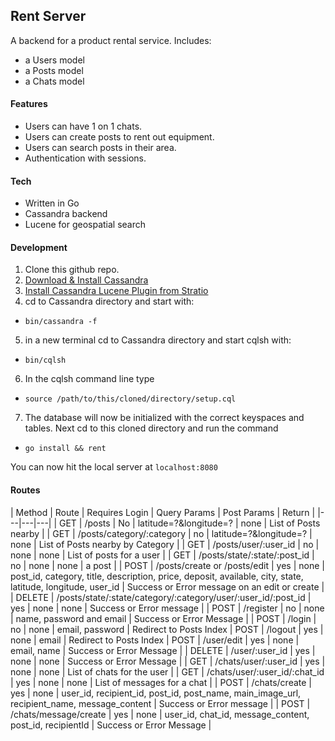 ## Rent Server

A backend for a product rental service. Includes:
- a Users model
- a Posts model
- a Chats model

#### Features
- Users can have 1 on 1 chats.
- Users can create posts to rent out equipment.
- Users can search posts in their area.
- Authentication with sessions.

#### Tech
- Written in Go
- Cassandra backend
- Lucene for geospatial search

#### Development
1. Clone this github repo.
2. [Download & Install Cassandra](http://cassandra.apache.org/download/)
3. [Install Cassandra Lucene Plugin from Stratio](https://github.com/Stratio/cassandra-lucene-index)
4. cd to Cassandra directory and start with:
  - `bin/cassandra -f`
5. in a new terminal cd to Cassandra directory and start cqlsh with:
  - `bin/cqlsh`
6. In the cqlsh command line type
  - `source /path/to/this/cloned/directory/setup.cql`
7. The database will now be initialized with the correct keyspaces and tables. Next cd to this cloned directory and run the command
  - `go install && rent`

You can now hit the local server at `localhost:8080`

#### Routes
| Method | Route | Requires Login | Query Params | Post Params | Return |
|---|---|---|
| GET | /posts | No  | latitude=?&longitude=? | none | List of Posts nearby |
| GET  | /posts/category/:category  | no | latitude=?&longitude=? | none | List of Posts nearby by Category |
| GET  | /posts/user/:user_id  | no  | none | none | List of posts for a user |
| GET  |  /posts/state/:state/:post_id | no  | none | none | a post |
| POST  | /posts/create or /posts/edit | yes  | none | post_id, category, title, description, price, deposit, available, city, state, latitude, longitude, user_id | Success or Error message on an edit or create |
| DELETE   | /posts/state/:state/category/:category/user/:user_id/:post_id  | yes  | none | none | Success or Error message |
| POST  | /register  | no  | none | name, password and email | Success or Error Message |
| POST  | /login  | no  | none | email, password | Redirect to Posts Index
| POST  | /logout  | yes  | none | email | Redirect to Posts Index
| POST  | /user/edit  | yes  | none | email, name | Success or Error Message |
| DELETE | /user/:user_id | yes | none | none | Success or Error Message |
| GET | /chats/user/:user_id | yes | none | none | List of chats for the user |
| GET | /chats/user/:user_id/:chat_id | yes | none | none | List of messages for a chat |
| POST | /chats/create | yes | none | user_id, recipient_id, post_id, post_name, main_image_url, recipient_name, message_content | Success or Error message |
| POST | /chats/message/create | yes | none | user_id, chat_id, message_content, post_id, recipientId | Success or Error Message |
